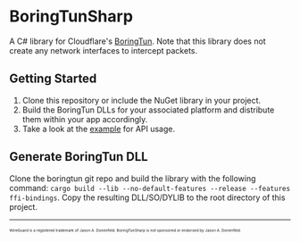 # BoringTunSharp
A C# library for Cloudflare's [BoringTun](https://github.com/cloudflare/boringtun).
Note that this library does not create any network interfaces to intercept packets.

## Getting Started
1. Clone this repository or include the NuGet library in your project.
2. Build the BoringTun DLLs for your associated platform and distribute them within your app accordingly.
3. Take a look at the [example](https://github.com/bman46/BoringTunSharp/tree/main/BoringTunTest) for API usage.

## Generate BoringTun DLL
Clone the boringtun git repo and build the library with the following command: `cargo build --lib --no-default-features --release --features ffi-bindings`. Copy the resulting DLL/SO/DYLIB to the root directory of this project.

---
<sub><sub><sub><sub>WireGuard is a registered trademark of Jason A. Donenfeld. BoringTunSharp is not sponsored or endorsed by Jason A. Donenfeld.</sub></sub></sub></sub>
